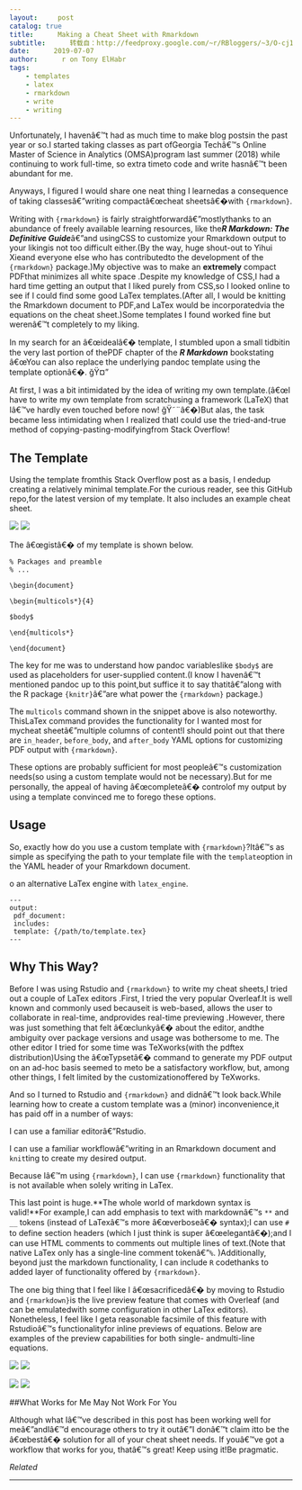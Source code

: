 ```yaml
---
layout:     post
catalog: true
title:      Making a Cheat Sheet with Rmarkdown
subtitle:      转载自：http://feedproxy.google.com/~r/RBloggers/~3/O-cj19AzhZI/
date:      2019-07-07
author:      r on Tony ElHabr
tags:
    - templates
    - latex
    - rmarkdown
    - write
    - writing
---
```






Unfortunately, I havenâ€™t had as much time to make blog postsin the past year or so.I started taking classes as part ofGeorgia Techâ€™s Online Master of Science in Analytics (OMSA)program last summer (2018) while continuing to work full-time, so extra timeto code and write hasnâ€™t been abundant for me.

Anyways, I figured I would share one neat thing I learnedas a consequence of taking classesâ€”writing compactâ€œcheat sheetsâ€�with `{rmarkdown}`. 

Writing with `{rmarkdown}` is fairly straightforwardâ€”mostlythanks to an abundance of freely available learning resources, like the***R Markdown: The Definitive Guide***â€”and usingCSS to customize your Rmarkdown output to your likingis not too difficult either.(By the way, huge shout-out to Yihui Xieand everyone else who has contributedto the development of the `{rmarkdown}` package.)My objective was to make an **extremely** compact PDFthat minimizes all white space .Despite my knowledge of CSS,I had a hard time getting an output that I liked purely from CSS,so I looked online to see if I could find some good LaTex templates.(After all, I would be knitting the Rmarkdown document to PDF,and LaTex would be incorporatedvia the equations on the cheat sheet.)Some templates I found worked fine but werenâ€™t completely to my liking. 

In my search for an â€œidealâ€� template, I stumbled upon a small tidbitin the very last portion of thePDF chapter of the ***R Markdown*** bookstating â€œYou can also replace the underlying pandoc template using the template optionâ€�. ğŸ¤”

At first, I was a bit intimidated by the idea of writing my own template.(â€œI have to write my own template from scratchusing a framework (LaTeX) that Iâ€™ve hardly even touched before now! ğŸ˜¨â€�)But alas, the task became less intimidating when I realized thatI could use the tried-and-true method of copying-pasting-modifyingfrom Stack Overflow!

## The Template

Using the template fromthis Stack Overflow post as a basis, I endedup creating a relatively minimal template.For the curious reader, see this GitHub repo,for the latest version of my template. It also includes an example cheat sheet.

![](https://i2.wp.com/tonyelhabr.rbind.io/post/cheat-sheet-rmarkdown/cheat-sheet-example.png?w=456&is-pending-load=1#038;ssl=1)
![](https://i2.wp.com/tonyelhabr.rbind.io/post/cheat-sheet-rmarkdown/cheat-sheet-example.png?w=456&ssl=1)


The â€œgistâ€� of my template is shown below.

```
% Packages and preamble
% ...

\begin{document}

\begin{multicols*}{4}

$body$

\end{multicols*}

\end{document}

```

The key for me was to understand how pandoc variableslike `$body$` are used as placeholders for user-supplied content.(I know I havenâ€™t mentioned pandoc up to this point,but suffice it to say thatitâ€”along with the R package `{knitr}`â€”are what power the `{rmarkdown}` package.)

The `multicols` command shown in the snippet above is also noteworthy. ThisLaTex command provides the functionality for I wanted most for mycheat sheetâ€”multiple columns of content!I should point out that there are `in_header`, `before_body`, and `after_body` YAML options for customizing PDF output with `{rmarkdown}`. 

These options are probably sufficient for most peopleâ€™s customization needs(so using a custom template would not be necessary).But for me personally, the appeal of having â€œcompleteâ€� controlof my output by using a template convinced me to forego these options. 

## Usage

So, exactly how do you use a custom template with `{rmarkdown}`?Itâ€™s as simple as specifying the path to your template file with the `template`option in the YAML header of your Rmarkdown document. 

o an alternative LaTex engine with `latex_engine`.

```
---
output:
 pdf_document:
 includes:
 template: {/path/to/template.tex}
---

```

## Why This Way?

Before I was using Rstudio and `{rmarkdown}` to write my cheat sheets,I tried out a couple of LaTex editors .First, I tried the very popular Overleaf.It is well known and commonly used becauseit is web-based, allows the user to collaborate in real-time, andprovides real-time previewing .However, there was just something that felt â€œclunkyâ€� about the editor, andthe ambiguity over package versions and usage was bothersome to me. The other editor I tried for some time was TeXworks(with the pdftex distribution)Using the â€œTypsetâ€� command to generate my PDF output on an ad-hoc basis seemed to meto be a satisfactory workflow, but, among other things, I felt limited by the customizationoffered by TeXworks. 

And so I turned to Rstudio and `{rmarkdown}` and didnâ€™t look back.While learning how to create a custom template was a (minor) inconvenience,it has paid off in a number of ways:


I can use a familiar editorâ€”Rstudio.


I can use a familiar workflowâ€”writing in an Rmarkdown document and `knit`ting to create my desired output.


Because Iâ€™m using `{rmarkdown}`, I can use `{rmarkdown}` functionality that is not available when solely writing in LaTex.


This last point is huge.**The whole world of markdown syntax is valid!**For example,I can add emphasis to text with markdownâ€™s `**` and `__` tokens (instead of LaTexâ€™s more â€œverboseâ€� syntax);I can use `#` to define section headers (which I just think is super â€œelegantâ€�);and I can use HTML comments to comments out multiple lines of text.(Note that native LaTex only has a single-line comment tokenâ€”`%`. )Additionally, beyond just the markdown functionality, I can include `R` codethanks to added layer of functionality offered by `{rmarkdown}`.

The one big thing that I feel like I â€œsacrificedâ€� by moving to Rstudio and `{rmarkdown}`is the live preview feature that comes with Overleaf (and can be emulatedwith some configuration in other LaTex editors). Nonetheless, I feel like I geta reasonable facsimile of this feature with Rstudioâ€™s functionalityfor inline previews of equations. Below are examples of the preview capabilities for both single- andmulti-line equations.

![](https://i2.wp.com/tonyelhabr.rbind.io/post/cheat-sheet-rmarkdown/preview-single-line-equation.png?w=456&is-pending-load=1#038;ssl=1)
![](https://i2.wp.com/tonyelhabr.rbind.io/post/cheat-sheet-rmarkdown/preview-single-line-equation.png?w=456&ssl=1)


![](https://i1.wp.com/tonyelhabr.rbind.io/post/cheat-sheet-rmarkdown/preview-multi-line-equation.png?w=456&is-pending-load=1#038;ssl=1)
![](https://i1.wp.com/tonyelhabr.rbind.io/post/cheat-sheet-rmarkdown/preview-multi-line-equation.png?w=456&ssl=1)


##What Works for Me May Not Work For You

Although what Iâ€™ve described in this post has been working well for meâ€”andIâ€™d encourage others to try it outâ€”I donâ€™t claim itto be the â€œbestâ€� solution for all of your cheat sheet needs. If youâ€™ve got a workflow that works for you, thatâ€™s great! Keep using it!Be pragmatic.


*Related*







---
